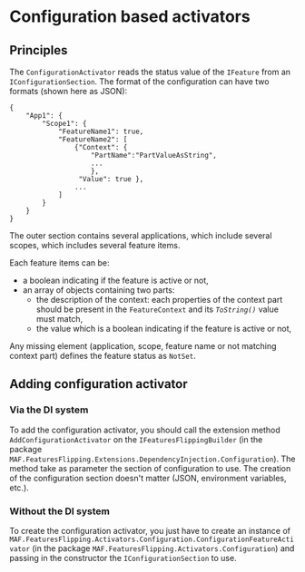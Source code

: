 # Configuration based activators

## Principles
The `ConfigurationActivator` reads the status value of the `IFeature` from an `IConfigurationSection`.
The format of the configuration can have two formats (shown here as JSON):
```
{
    "App1": {
        "Scope1": {
            "FeatureName1": true,
            "FeatureName2": [
                {"Context": {
                    "PartName":"PartValueAsString",
                    ...
                    },
                 "Value": true },
                ...
            ]
        }
    }
}
```
The outer section contains several applications,
which include several scopes,
which includes several feature items.

Each feature items can be:
- a boolean indicating if the feature is active or not,
- an array of objects containing two parts:
  - the description of the context:
each properties of the context part should be present in the `FeatureContext` and its _`ToString()`_ value must match,
  - the value which is a boolean indicating if the feature is active or not,

Any missing element (application, scope, feature name or not matching context part) defines the feature status as `NotSet`.

## Adding configuration activator
### Via the DI system
To add the configuration activator,
you should call the extension method `AddConfigurationActivator` on the `IFeaturesFlippingBuilder`
(in the package `MAF.FeaturesFlipping.Extensions.DependencyInjection.Configuration`).
The method take as parameter the section of configuration to use.
The creation of the configuration section doesn't matter (JSON, environment variables, etc.).

### Without the DI system
To create the configuration activator,
you just have to create an instance of `MAF.FeaturesFlipping.Activators.Configuration.ConfigurationFeatureActivator`
(in the package `MAF.FeaturesFlipping.Activators.Configuration`)
and passing in the constructor the `IConfigurationSection` to use.
